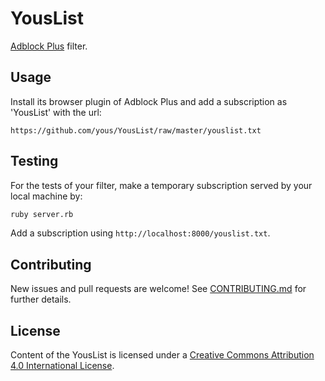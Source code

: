 # YousList

[Adblock Plus][] filter.

[Adblock Plus]: https://adblockplus.org/

## Usage

Install its browser plugin of Adblock Plus and add a subscription as 'YousList' with the url:

```
https://github.com/yous/YousList/raw/master/youslist.txt
```

## Testing

For the tests of your filter, make a temporary subscription served by your local machine by:

``` sh
ruby server.rb
```

Add a subscription using `http://localhost:8000/youslist.txt`.

## Contributing

New issues and pull requests are welcome! See [CONTRIBUTING.md](CONTRIBUTING.md) for further details.

## License

Content of the YousList is licensed under a [Creative Commons Attribution 4.0 International License](http://creativecommons.org/licenses/by/4.0/).

